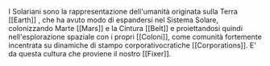 I Solariani sono la rappresentazione dell'umanità originata sulla Terra [[Earth]] , che ha avuto modo di espandersi nel Sistema Solare, colonizzando Marte [[Mars]] e la Cintura [[Belt]] e proiettandosi quindi nell'esplorazione spaziale con i propri [[Coloni]], come comunità fortemente incentrata su dinamiche di stampo corporativocratiche [[Corporations]]. 
E' da questa cultura che proviene il nostro [[Fixer]].